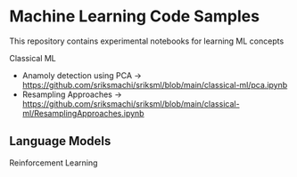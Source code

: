 # Machine Learning Code Samples

This repository contains experimental notebooks for learning ML concepts

Classical ML

- Anamoly detection using PCA -> https://github.com/sriksmachi/sriksml/blob/main/classical-ml/pca.ipynb
- Resampling Approaches -> https://github.com/sriksmachi/sriksml/blob/main/classical-ml/ResamplingApproaches.ipynb


Language Models
- 

Reinforcement Learning

